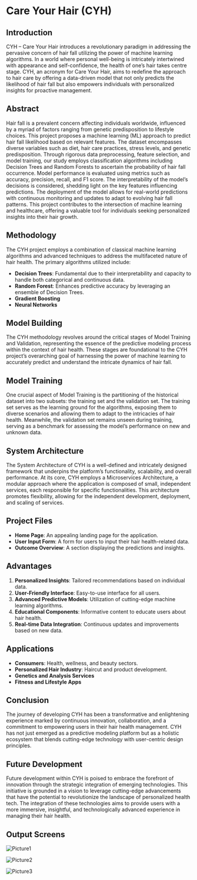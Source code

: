 # Care Your Hair (CYH)

## Introduction

CYH – Care Your Hair introduces a revolutionary paradigm in addressing the pervasive concern of hair fall utilizing the power of machine learning algorithms. In a world where personal well-being is intricately intertwined with appearance and self-confidence, the health of one’s hair takes centre stage. CYH, an acronym for Care Your Hair, aims to redefine the approach to hair care by offering a data-driven model that not only predicts the likelihood of hair fall but also empowers individuals with personalized insights for proactive management.

## Abstract

Hair fall is a prevalent concern affecting individuals worldwide, influenced by a myriad of factors ranging from genetic predisposition to lifestyle choices. This project proposes a machine learning (ML) approach to predict hair fall likelihood based on relevant features. The dataset encompasses diverse variables such as diet, hair care practices, stress levels, and genetic predisposition. Through rigorous data preprocessing, feature selection, and model training, our study employs classification algorithms including Decision Trees and Random Forests to ascertain the probability of hair fall occurrence. Model performance is evaluated using metrics such as accuracy, precision, recall, and F1 score. The interpretability of the model’s decisions is considered, shedding light on the key features influencing predictions. The deployment of the model allows for real-world predictions with continuous monitoring and updates to adapt to evolving hair fall patterns. This project contributes to the intersection of machine learning and healthcare, offering a valuable tool for individuals seeking personalized insights into their hair growth.

## Methodology

The CYH project employs a combination of classical machine learning algorithms and advanced techniques to address the multifaceted nature of hair health. The primary algorithms utilized include:
- **Decision Trees**: Fundamental due to their interpretability and capacity to handle both categorical and continuous data.
- **Random Forest**: Enhances predictive accuracy by leveraging an ensemble of Decision Trees.
- **Gradient Boosting**
- **Neural Networks**

## Model Building

The CYH methodology revolves around the critical stages of Model Training and Validation, representing the essence of the predictive modeling process within the context of hair health. These stages are foundational to the CYH project’s overarching goal of harnessing the power of machine learning to accurately predict and understand the intricate dynamics of hair fall.

## Model Training

One crucial aspect of Model Training is the partitioning of the historical dataset into two subsets: the training set and the validation set. The training set serves as the learning ground for the algorithms, exposing them to diverse scenarios and allowing them to adapt to the intricacies of hair health. Meanwhile, the validation set remains unseen during training, serving as a benchmark for assessing the model’s performance on new and unknown data.

## System Architecture

The System Architecture of CYH is a well-defined and intricately designed framework that underpins the platform’s functionality, scalability, and overall performance. At its core, CYH employs a Microservices Architecture, a modular approach where the application is composed of small, independent services, each responsible for specific functionalities. This architecture promotes flexibility, allowing for the independent development, deployment, and scaling of services.

## Project Files

- **Home Page**: An appealing landing page for the application.
- **User Input Form**: A form for users to input their hair health-related data.
- **Outcome Overview**: A section displaying the predictions and insights.

## Advantages

1. **Personalized Insights**: Tailored recommendations based on individual data.
2. **User-Friendly Interface**: Easy-to-use interface for all users.
3. **Advanced Predictive Models**: Utilization of cutting-edge machine learning algorithms.
4. **Educational Components**: Informative content to educate users about hair health.
5. **Real-time Data Integration**: Continuous updates and improvements based on new data.

## Applications

- **Consumers**: Health, wellness, and beauty sectors.
- **Personalized Hair Industry**: Haircut and product development.
- **Genetics and Analysis Services**
- **Fitness and Lifestyle Apps**

## Conclusion

The journey of developing CYH has been a transformative and enlightening experience marked by continuous innovation, collaboration, and a commitment to empowering users in their hair health management. CYH has not just emerged as a predictive modeling platform but as a holistic ecosystem that blends cutting-edge technology with user-centric design principles.

## Future Development

Future development within CYH is poised to embrace the forefront of innovation through the strategic integration of emerging technologies. This initiative is grounded in a vision to leverage cutting-edge advancements that have the potential to revolutionize the landscape of personalized health tech. The integration of these technologies aims to provide users with a more immersive, insightful, and technologically advanced experience in managing their hair health.

## Output Screens

![Picture1](https://github.com/YeluguriSaiSathwika/Care-Your-Hair-Using-Machine-Learning-Algorithm/assets/161927609/e2bdfd45-c5bc-4518-8f78-941522ef92e1)


![Picture2](https://github.com/YeluguriSaiSathwika/Care-Your-Hair-Using-Machine-Learning-Algorithm/assets/161927609/a628657d-4571-429b-b49b-52304bf79ee4)


![Picture3](https://github.com/YeluguriSaiSathwika/Care-Your-Hair-Using-Machine-Learning-Algorithm/assets/161927609/a01de752-1739-4d83-b4dd-aab3098bbf22)

